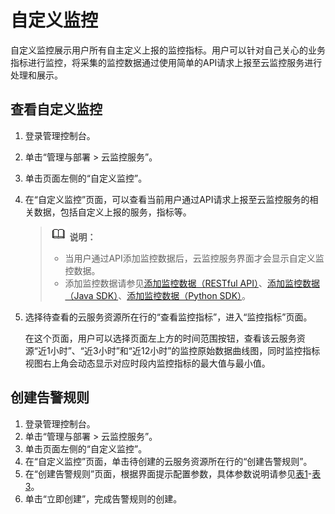 # 自定义监控<a name="zh-cn_topic_0094279601"></a>

自定义监控展示用户所有自主定义上报的监控指标。用户可以针对自己关心的业务指标进行监控，将采集的监控数据通过使用简单的API请求上报至云监控服务进行处理和展示。

## 查看自定义监控<a name="section6854181513383"></a>

1.  登录管理控制台。
2.  单击“管理与部署 \> 云监控服务”。
3.  单击页面左侧的“自定义监控”。
4.  在“自定义监控”页面，可以查看当前用户通过API请求上报至云监控服务的相关数据，包括自定义上报的服务，指标等。

    >![](public_sys-resources/icon-note.gif) **说明：**   
    >-   当用户通过API添加监控数据后，云监控服务界面才会显示自定义监控数据。  
    >-   添加监控数据请参见[添加监控数据（RESTful API）](https://support.huaweicloud.com/api-ces/zh-cn_topic_0032831274.html)、[添加监控数据（Java SDK）](https://support.huaweicloud.com/devg-sdk/zh-cn_topic_0072124679.html)、[添加监控数据（Python SDK）](https://support.huaweicloud.com/devg-sdk/zh-cn_topic_0072126389.html)。  

5.  选择待查看的云服务资源所在行的“查看监控指标”，进入“监控指标”页面。

    在这个页面，用户可以选择页面左上方的时间范围按钮，查看该云服务资源“近1小时”、“近3小时”和“近12小时”的监控原始数据曲线图，同时监控指标视图右上角会动态显示对应时段内监控指标的最大值与最小值。


## 创建告警规则<a name="section20621185993714"></a>

1.  登录管理控制台。
2.  单击“管理与部署 \> 云监控服务”。
3.  单击页面左侧的“自定义监控”。
4.  在“自定义监控”页面，单击待创建的云服务资源所在行的“创建告警规则”。
5.  在“创建告警规则”页面，根据界面提示配置参数，具体参数说明请参见[表1](创建告警规则和通知.md#table17694105411317)-[表3](创建告警规则和通知.md#table54161352427)。
6.  单击“立即创建”，完成告警规则的创建。


